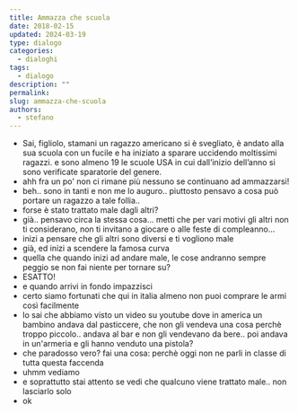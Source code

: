 ```yaml
---
title: Ammazza che scuola
date: 2018-02-15
updated: 2024-03-19
type: dialogo
categories:
  - dialoghi
tags:
  - dialogo
description: ""
permalink: 
slug: ammazza-che-scuola
authors:
  - stefano
---
```


- Sai, figliolo, stamani un ragazzo americano si è svegliato, è andato alla sua scuola con un fucile e ha iniziato a sparare uccidendo moltissimi ragazzi. e sono almeno 19 le scuole USA in cui dall’inizio dell’anno si sono verificate sparatorie del genere.
- ahh fra un po' non ci rimane più nessuno se continuano ad ammazzarsi!
- beh.. sono in tanti e non me lo auguro.. piuttosto pensavo a cosa può portare un ragazzo a tale follia..
- forse è stato trattato male dagli altri?
- già.. pensavo circa la stessa cosa... metti che per vari motivi gli altri non ti considerano, non ti invitano a giocare o alle feste di compleanno...
- inizi a pensare che gli altri sono diversi e ti vogliono male
- già, ed inizi a scendere la famosa curva
- quella che quando inizi ad andare male, le cose andranno sempre peggio se non fai niente per tornare su?
- ESATTO!
- e quando arrivi in fondo impazzisci
- certo siamo fortunati che qui in italia almeno non puoi comprare le armi così facilmente
- lo sai che abbiamo visto un video su youtube dove in america un bambino andava dal pasticcere, che non gli vendeva una cosa perchè troppo piccolo.. andava al bar e non gli vendevano da bere.. poi andava in un'armeria e gli hanno venduto una pistola?
- che paradosso vero? fai una cosa: perchè oggi non ne parli in classe di tutta questa faccenda
- uhmm vediamo
- e soprattutto stai attento se vedi che qualcuno viene trattato male.. non lasciarlo solo
- ok
